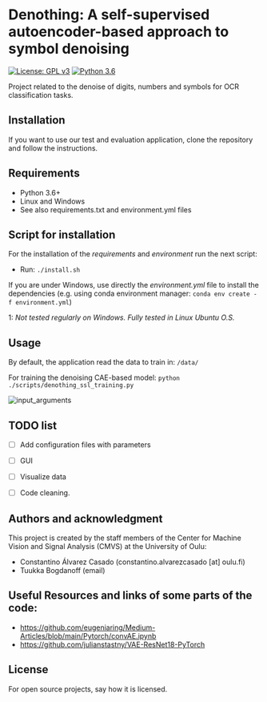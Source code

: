 # Denothing: A self-supervised autoencoder-based approach to symbol denoising

[![License: GPL v3](https://img.shields.io/badge/License-GPLv3-blue.svg)](https://www.gnu.org/licenses/gpl-3.0)
[![Python 3.6](https://img.shields.io/badge/python-3.6+-green.svg)](https://www.python.org/downloads/release/python-360/)


Project related to the denoise of digits, numbers and symbols for OCR classification tasks.


## Installation

If you want to use our test and evaluation application, clone the repository and follow the instructions.

## Requirements

* Python 3.6+
* Linux and Windows
* See also requirements.txt and environment.yml files

## Script for installation
For the installation of the _requirements_ and _environment_ run the next script:
* Run: `./install.sh`

If you are under Windows, use directly the _environment.yml_ file to install the 
dependencies (e.g. using conda environment manager: `conda env create -f environment.yml`)

<a name="myfootnote1">1</a>: *Not tested regularly on Windows. Fully tested in Linux Ubuntu O.S.*


## Usage
By default, the application read the data to train in: `/data/`

For training the denoising CAE-based model:
`python ./scripts/denothing_ssl_training.py`

![input_arguments](data/images/visualization.png)

## TODO list
 - [ ] Add configuration files with parameters
 - [ ] GUI
 - [ ] Visualize data
 - [ ] Code cleaning.



## Authors and acknowledgment
This project is created by the staff members of the Center for Machine Vision and Signal Analysis (CMVS) at the University of Oulu:
 * Constantino Álvarez Casado (constantino.alvarezcasado [at] oulu.fi)
 * Tuukka Bogdanoff (email)



## Useful Resources and links of some parts of the code:
- https://github.com/eugeniaring/Medium-Articles/blob/main/Pytorch/convAE.ipynb
- https://github.com/julianstastny/VAE-ResNet18-PyTorch


## License
For open source projects, say how it is licensed.

